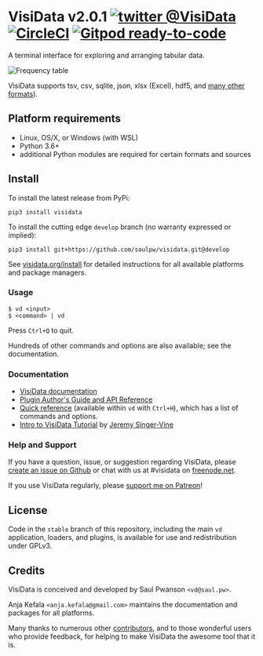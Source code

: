 

# VisiData v2.0.1 [![twitter @VisiData][1.1]][1] [![CircleCI](https://circleci.com/gh/saulpw/visidata/tree/develop.svg?style=svg)](https://circleci.com/gh/saulpw/visidata/tree/develop) [![Gitpod ready-to-code](https://img.shields.io/badge/Gitpod-ready--to--code-blue?logo=gitpod)](https://gitpod.io/#https://github.com/saulpw/visidata)

A terminal interface for exploring and arranging tabular data.

![Frequency table](http://visidata.org/freq-move-row.gif)

VisiData supports tsv, csv, sqlite, json, xlsx (Excel), hdf5, and [many other formats](https://visidata.org/formats)).

## Platform requirements

- Linux, OS/X, or Windows (with WSL)
- Python 3.6+
- additional Python modules are required for certain formats and sources

## Install

To install the latest release from PyPi:

    pip3 install visidata

To install the cutting edge `develop` branch (no warranty expressed or implied):

    pip3 install git+https://github.com/saulpw/visidata.git@develop

See [visidata.org/install](https://visidata.org/install) for detailed instructions for all available platforms and package managers.

### Usage

    $ vd <input>
    $ <command> | vd

Press `Ctrl+Q` to quit.

Hundreds of other commands and options are also available; see the documentation.

### Documentation

* [VisiData documentation](https://visidata.org/docs)
* [Plugin Author's Guide and API Reference](https://visidata.org/docs/api)
* [Quick reference](https://visidata.org/man) (available within `vd` with `Ctrl+H`), which has a list of commands and options.
* [Intro to VisiData Tutorial](https://jsvine.github.io/intro-to-visidata/) by [Jeremy Singer-Vine](https://www.jsvine.com/)

### Help and Support

If you have a question, issue, or suggestion regarding VisiData, please [create an issue on Github](https://github.com/saulpw/visidata/issues) or chat with us at #visidata on [freenode.net](https://webchat.freenode.net/).

If you use VisiData regularly, please [support me on Patreon](https://www.patreon.com/saulpw)!

## License

Code in the `stable` branch of this repository, including the main `vd` application, loaders, and plugins, is available for use and redistribution under GPLv3.

## Credits

VisiData is conceived and developed by Saul Pwanson `<vd@saul.pw>`.

Anja Kefala `<anja.kefala@gmail.com>` maintains the documentation and packages for all platforms.

Many thanks to numerous other [contributors](https://visidata.org/credits/), and to those wonderful users who provide feedback, for helping to make VisiData the awesome tool that it is.

[1.1]: http://i.imgur.com/tXSoThF.png
[1]: http://www.twitter.com/VisiData

<!-- Please don't remove this: Grab your social icons from https://github.com/carlsednaoui/gitsocial -->
